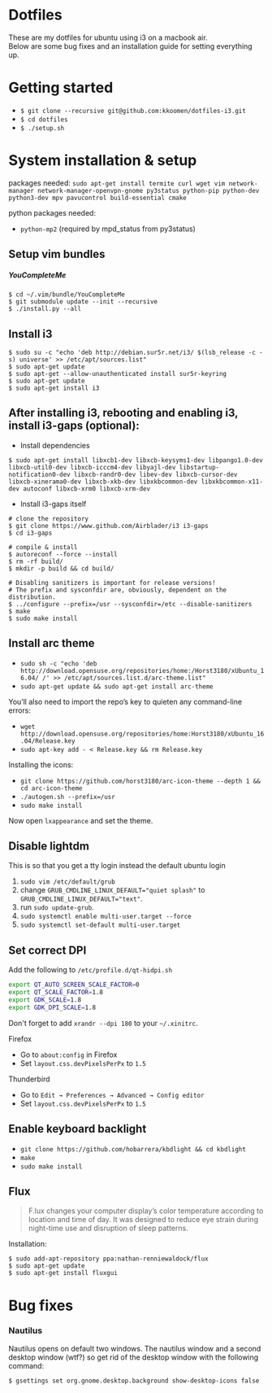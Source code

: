 # Dotfiles

These are my dotfiles for ubuntu using i3 on a macbook air.<br/>
Below are some bug fixes and an installation guide for setting everything up.

# Getting started

- `$ git clone --recursive git@github.com:kkoomen/dotfiles-i3.git`
- `$ cd dotfiles`
- `$ ./setup.sh`

# System installation & setup

packages needed: `sudo apt-get install termite curl wget vim network-manager network-manager-openvpn-gnome py3status python-pip python-dev python3-dev mpv pavucontrol build-essential cmake`

python packages needed:

- `python-mp2` (required by mpd_status from py3status)

## Setup vim bundles

##### YouCompleteMe

```
$ cd ~/.vim/bundle/YouCompleteMe
$ git submodule update --init --recursive
$ ./install.py --all
```

## Install i3

```
$ sudo su -c "echo 'deb http://debian.sur5r.net/i3/ $(lsb_release -c -s) universe' >> /etc/apt/sources.list"
$ sudo apt-get update
$ sudo apt-get --allow-unauthenticated install sur5r-keyring
$ sudo apt-get update
$ sudo apt-get install i3
```

## After installing i3, rebooting and enabling i3, install i3-gaps (optional):

- Install dependencies

```
$ sudo apt-get install libxcb1-dev libxcb-keysyms1-dev libpango1.0-dev libxcb-util0-dev libxcb-icccm4-dev libyajl-dev libstartup-notification0-dev libxcb-randr0-dev libev-dev libxcb-cursor-dev libxcb-xinerama0-dev libxcb-xkb-dev libxkbcommon-dev libxkbcommon-x11-dev autoconf libxcb-xrm0 libxcb-xrm-dev
```

- Install i3-gaps itself

```
# clone the repository
$ git clone https://www.github.com/Airblader/i3 i3-gaps
$ cd i3-gaps

# compile & install
$ autoreconf --force --install
$ rm -rf build/
$ mkdir -p build && cd build/

# Disabling sanitizers is important for release versions!
# The prefix and sysconfdir are, obviously, dependent on the distribution.
$ ../configure --prefix=/usr --sysconfdir=/etc --disable-sanitizers
$ make
$ sudo make install
```

## Install arc theme
- `sudo sh -c "echo 'deb http://download.opensuse.org/repositories/home:/Horst3180/xUbuntu_16.04/ /' >> /etc/apt/sources.list.d/arc-theme.list"`
- `sudo apt-get update && sudo apt-get install arc-theme`

You’ll also need to import the repo’s key to quieten any command-line errors:
- `wget http://download.opensuse.org/repositories/home:Horst3180/xUbuntu_16.04/Release.key`
- `sudo apt-key add - < Release.key && rm Release.key`

Installing the icons:
- `git clone https://github.com/horst3180/arc-icon-theme --depth 1 && cd arc-icon-theme`
- `./autogen.sh --prefix=/usr`
- `sudo make install`

Now open `lxappearance` and set the theme.

## Disable lightdm

This is so that you get a tty login instead the default ubuntu login

1. `sudo vim /etc/default/grub`
2. change `GRUB_CMDLINE_LINUX_DEFAULT="quiet splash"` to `GRUB_CMDLINE_LINUX_DEFAULT="text"`.
3. run `sudo update-grub`.
4. `sudo systemctl enable multi-user.target --force`
5. `sudo systemctl set-default multi-user.target`

## Set correct DPI

Add the following to `/etc/profile.d/qt-hidpi.sh`

```sh
export QT_AUTO_SCREEN_SCALE_FACTOR=0
export QT_SCALE_FACTOR=1.8
export GDK_SCALE=1.8
export GDK_DPI_SCALE=1.8
```

Don't forget to add `xrandr --dpi 180` to your `~/.xinitrc`.

Firefox
- Go to `about:config` in Firefox
- Set `layout.css.devPixelsPerPx` to `1.5`

Thunderbird
- Go to `Edit → Preferences → Advanced → Config editor`
- Set `layout.css.devPixelsPerPx` to `1.5`

## Enable keyboard backlight

- `git clone https://github.com/hobarrera/kbdlight && cd kbdlight`
- `make`
- `sudo make install`

## Flux

> F.lux changes your computer display’s color temperature according to location and time of day. It was designed to reduce eye strain during night-time use and disruption of sleep patterns.

Installation:

```
$ sudo add-apt-repository ppa:nathan-renniewaldock/flux
$ sudo apt-get update
$ sudo apt-get install fluxgui
```

# Bug fixes

### Nautilus

Nautilus opens on default two windows. The nautilus window and a second desktop window (wtf?) so get rid of
the desktop window with the following command:

`$ gsettings set org.gnome.desktop.background show-desktop-icons false`

